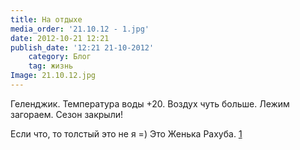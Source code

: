 ```yaml
---
title: На отдыхе
media_order: '21.10.12 - 1.jpg'
date: 2012-10-21 12:21
publish_date: '12:21 21-10-2012'
    category: Блог
    tag: жизнь
Image: 21.10.12.jpg
---
```

Геленджик. Температура воды +20. Воздух чуть больше. Лежим загораем. Сезон закрыли!

Если что, то толстый это не я =) Это Женька Рахуба.
[1]({attach}21.10.12.jpg)
